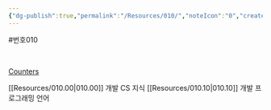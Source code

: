 ```yaml
---
{"dg-publish":true,"permalink":"/Resources/010/","noteIcon":"0","created":"2023-12-28T00:45:36.355+09:00","updated":"2023-12-30T01:21:25.070+09:00"}
---
```


#번호010

<script type="text/javascript" src="https://www.counters-free.net/count/djwq"></script><br>
 <a href='http://www.freevisitorcounters.com'>Counters</a> <script type='text/javascript' src='https://whomania.com/ctr?id=8bc628dccd4cc3ac3fa64ffaaecf94185432d886'></script>

[[Resources/010.00\|010.00]] 개발 CS 지식
[[Resources/010.10\|010.10]] 개발 프로그래밍 언어